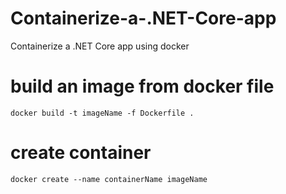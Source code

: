 # Containerize-a-.NET-Core-app
Containerize a .NET Core app using docker

# build an image from docker file
	docker build -t imageName -f Dockerfile .

# create container
	docker create --name containerName imageName
  
